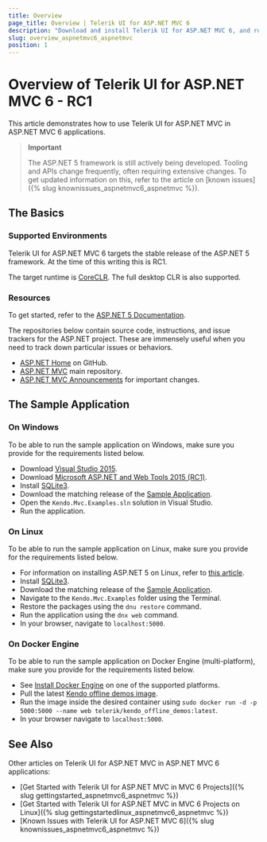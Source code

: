 ```yaml
---
title: Overview
page_title: Overview | Telerik UI for ASP.NET MVC 6
description: "Download and install Telerik UI for ASP.NET MVC 6, and run the sample application."
slug: overview_aspnetmvc6_aspnetmvc
position: 1
---
```


# Overview of Telerik UI for ASP.NET MVC 6 - RC1

This article demonstrates how to use Telerik UI for ASP.NET MVC in ASP.NET MVC 6 applications.

> **Important**
>
> The ASP.NET 5 framework is still actively being developed. Tooling and APIs change frequently, often requiring extensive changes. To get updated information on this, refer to the article on [known issues]({% slug knownissues_aspnetmvc6_aspnetmvc %}).

## The Basics

### Supported Environments

Telerik UI for ASP.NET MVC 6 targets the stable release of the ASP.NET 5 framework. At the time of this writing this is RC1.

The target runtime is [CoreCLR](https://github.com/dotnet/coreclr). The full desktop CLR is also supported.

### Resources

To get started, refer to the [ASP.NET 5 Documentation](http://docs.asp.net/en/latest/index.html).

The repositories below contain source code, instructions, and issue trackers for the ASP.NET project. These are immensely useful when you need to track down particular issues or behaviors.

- [ASP.NET Home](https://github.com/aspnet/home) on GitHub.
- [ASP.NET MVC](https://github.com/aspnet/Mvc) main repository.
- [ASP.NET MVC Announcements](https://github.com/aspnet/announcements/) for important changes.

## The Sample Application

### On Windows

To be able to run the sample application on Windows, make sure you provide for the requirements listed below.

- Download [Visual Studio 2015](https://www.visualstudio.com/en-us/downloads/download-visual-studio-vs.aspx).
- Download [Microsoft ASP.NET and Web Tools 2015 (RC1)](https://www.microsoft.com/en-us/download/details.aspx?id=49959).
- Install [SQLite3](http://mislav.net/rails/install-sqlite3/).
- Download the matching release of the [Sample Application](https://github.com/telerik/ui-for-aspnet-mvc-6-demos/releases).
- Open the `Kendo.Mvc.Examples.sln` solution in Visual Studio.
- Run the application.

### On Linux

To be able to run the sample application on Linux, make sure you provide for the requirements listed below.

- For information on installing ASP.NET 5 on Linux, refer to [this article](http://docs.asp.net/en/latest/getting-started/installing-on-linux.html).
- Install [SQLite3](http://mislav.net/rails/install-sqlite3/).
- Download the matching release of the [Sample Application](https://github.com/telerik/ui-for-aspnet-mvc-6-demos/releases).
- Navigate to the `Kendo.Mvc.Examples` folder using the Terminal.
- Restore the packages using the `dnu restore` command.
- Run the application using the `dnx web` command.
- In your browser, navigate to `localhost:5000`.

### On Docker Engine

To be able to run the sample application on Docker Engine (multi-platform), make sure you provide for the requirements listed below.

- See [Install Docker Engine](https://docs.docker.com/engine/installation/) on one of the supported platforms.
- Pull the latest [Kendo offline demos image](https://hub.docker.com/r/telerik/kendo_offline_demos/).
- Run the image inside the desired container using `sudo docker run -d -p 5000:5000 --name web telerik/kendo_offline_demos:latest`.
- In your browser navigate to `localhost:5000`.

## See Also

Other articles on Telerik UI for ASP.NET MVC in ASP.NET MVC 6 applications:

* [Get Started with Telerik UI for ASP.NET MVC in MVC 6 Projects]({% slug gettingstarted_aspnetmvc6_aspnetmvc %})
* [Get Started with Telerik UI for ASP.NET MVC in MVC 6 Projects on Linux]({% slug gettingstartedlinux_aspnetmvc6_aspnetmvc %})
* [Known Issues with Telerik UI for ASP.NET MVC 6]({% slug knownissues_aspnetmvc6_aspnetmvc %})
